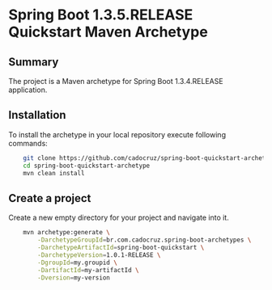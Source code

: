 Spring Boot 1.3.5.RELEASE Quickstart Maven Archetype
=========================================

Summary
-------
The project is a Maven archetype for Spring Boot 1.3.4.RELEASE application.

Installation
------------

To install the archetype in your local repository execute following commands:

```bash
    git clone https://github.com/cadocruz/spring-boot-quickstart-archetype.git
    cd spring-boot-quickstart-archetype
    mvn clean install
```

Create a project
----------------

Create a new empty directory for your project and navigate into it.

```bash
    mvn archetype:generate \
        -DarchetypeGroupId=br.com.cadocruz.spring-boot-archetypes \
        -DarchetypeArtifactId=spring-boot-quickstart \
        -DarchetypeVersion=1.0.1-RELEASE \
        -DgroupId=my.groupid \
        -DartifactId=my-artifactId \
        -Dversion=my-version
```